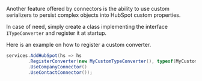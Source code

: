 Another feature offered by connectors is the ability to use custom serializers to persist complex objects into HubSpot custom properties.

In case of need, simply create a class implementing the interface `ITypeConverter` and register it at startup.

Here is an example on how to register a custom converter.

```csharp
services.AddHubSpot(hs => hs
        .RegisterConverter(new MyCustomTypeConverter(), typeof(MyCustomType))
        .UseCompanyConnector()
        .UseContactConnector());
```